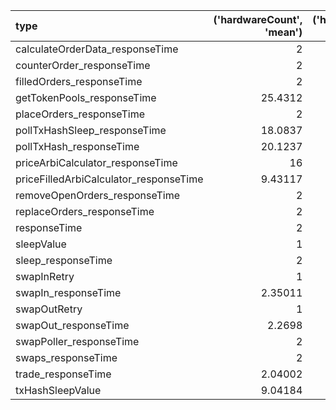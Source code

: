 | type                                   |   ('hardwareCount', 'mean') |   ('hardwareCount', 'sum') |   ('cpuMean', 'mean') |   ('cpuMean', 'sum') |   ('freeMemoryMean', 'mean') |   ('freeMemoryMean', 'sum') |   ('totalMemoryMean', 'mean') |   ('totalMemoryMean', 'sum') |
|:---------------------------------------|----------------------------:|---------------------------:|----------------------:|---------------------:|-----------------------------:|----------------------------:|------------------------------:|-----------------------------:|
| calculateOrderData_responseTime        |                     2       |                       3298 |              0.247798 |             408.619  |                  7.57919e+09 |                 1.24981e+13 |                   6.42659e+10 |                  1.05974e+14 |
| counterOrder_responseTime              |                     2       |                       3298 |              0.247807 |             408.633  |                  7.58323e+09 |                 1.25047e+13 |                   6.42659e+10 |                  1.05974e+14 |
| filledOrders_responseTime              |                     2       |                       3298 |              0.247803 |             408.626  |                  7.58008e+09 |                 1.24996e+13 |                   6.42659e+10 |                  1.05974e+14 |
| getTokenPools_responseTime             |                    25.4312  |                      41936 |              0.2478   |             408.622  |                  7.57883e+09 |                 1.24975e+13 |                   6.42659e+10 |                  1.05974e+14 |
| placeOrders_responseTime               |                     2       |                       3298 |              0.247798 |             408.619  |                  7.57913e+09 |                 1.2498e+13  |                   6.42659e+10 |                  1.05974e+14 |
| pollTxHashSleep_responseTime           |                    18.0837  |                      29820 |              0.247805 |             408.63   |                  7.58088e+09 |                 1.25009e+13 |                   6.42659e+10 |                  1.05974e+14 |
| pollTxHash_responseTime                |                    20.1237  |                      33184 |              0.247805 |             408.63   |                  7.5809e+09  |                 1.25009e+13 |                   6.42659e+10 |                  1.05974e+14 |
| priceArbiCalculator_responseTime       |                    16       |                      26384 |              0.247798 |             408.619  |                  7.57918e+09 |                 1.24981e+13 |                   6.42659e+10 |                  1.05974e+14 |
| priceFilledArbiCalculator_responseTime |                     9.43117 |                      15552 |              0.247803 |             408.628  |                  7.57897e+09 |                 1.24977e+13 |                   6.42659e+10 |                  1.05974e+14 |
| removeOpenOrders_responseTime          |                     2       |                       3298 |              0.247803 |             408.627  |                  7.57959e+09 |                 1.24987e+13 |                   6.42659e+10 |                  1.05974e+14 |
| replaceOrders_responseTime             |                     2       |                       3298 |              0.247798 |             408.619  |                  7.57912e+09 |                 1.2498e+13  |                   6.42659e+10 |                  1.05974e+14 |
| responseTime                           |                     2       |                       3298 |              0.247802 |             408.626  |                  7.58116e+09 |                 1.25013e+13 |                   6.42659e+10 |                  1.05974e+14 |
| sleepValue                             |                     1       |                       1649 |              0.247799 |             408.62   |                  7.57905e+09 |                 1.24978e+13 |                   6.42659e+10 |                  1.05974e+14 |
| sleep_responseTime                     |                     2       |                       3298 |              0.2478   |             408.623  |                  7.57959e+09 |                 1.24988e+13 |                   6.42659e+10 |                  1.05974e+14 |
| swapInRetry                            |                     1       |                       1649 |              0.239242 |              29.6661 |                  8.2779e+09  |                 1.02646e+12 |                   6.42659e+10 |                  7.96897e+12 |
| swapIn_responseTime                    |                     2.35011 |                       2054 |              0.251003 |             219.376  |                  7.81276e+09 |                 6.82835e+12 |                   6.42659e+10 |                  5.61684e+13 |
| swapOutRetry                           |                     1       |                       1649 |              0.249129 |              23.6672 |                  8.98709e+09 |                 8.53774e+11 |                   6.42659e+10 |                  6.10526e+12 |
| swapOut_responseTime                   |                     2.2698  |                       1834 |              0.243336 |             196.616  |                  7.36449e+09 |                 5.9505e+12  |                   6.42659e+10 |                  5.19268e+13 |
| swapPoller_responseTime                |                     2       |                       3298 |              0.247805 |             408.63   |                  7.58099e+09 |                 1.2501e+13  |                   6.42659e+10 |                  1.05974e+14 |
| swaps_responseTime                     |                     2       |                       3298 |              0.247805 |             408.63   |                  7.58126e+09 |                 1.25015e+13 |                   6.42659e+10 |                  1.05974e+14 |
| trade_responseTime                     |                     2.04002 |                       3364 |              0.247807 |             408.633  |                  7.5833e+09  |                 1.25049e+13 |                   6.42659e+10 |                  1.05974e+14 |
| txHashSleepValue                       |                     9.04184 |                      14910 |              0.247805 |             408.63   |                  7.58067e+09 |                 1.25005e+13 |                   6.42659e+10 |                  1.05974e+14 |